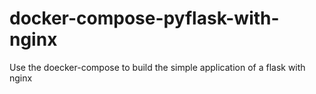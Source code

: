 # docker-compose-pyflask-with-nginx
Use the doecker-compose to build the simple application of a flask with nginx
